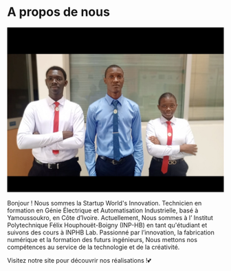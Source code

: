 # A propos de nous

![Bonjour!](images/ton-image.jpg)

Bonjour ! Nous sommes la Startup World's Innovation. Technicien en formation  en Génie Électrique et Automatisation Industrielle, basé à Yamoussoukro, en Côte d’Ivoire. Actuellement, Nous sommes à l’ Institut Polytechnique Félix Houphouët-Boigny (INP-HB) en tant qu'étudiant et suivons des cours à INPHB Lab. Passionné par l’innovation, la fabrication numérique et la formation des futurs ingénieurs, Nous mettons nos compétences au service de la technologie et de la créativité.

Visitez notre site pour découvrir nos réalisations !💕
